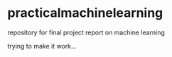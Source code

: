 # practicalmachinelearning
repository for final project report on machine learning 

trying to make it work...
